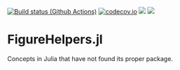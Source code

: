 [![Build status (Github Actions)](https://github.com/bgctw/FigureHelpers.jl/workflows/CI/badge.svg)](https://github.com/bgctw/FigureHelpers.jl/actions)
[![codecov.io](http://codecov.io/github/bgctw/FigureHelpers.jl/coverage.svg?branch=main)](http://codecov.io/github/bgctw/FigureHelpers.jl?branch=main)
[![](https://img.shields.io/badge/docs-stable-blue.svg)](https://bgctw.github.io/FigureHelpers.jl/stable/)
[![](https://img.shields.io/badge/docs-dev-blue.svg)](https://bgctw.github.io/FigureHelpers.jl/dev/)

# FigureHelpers.jl

Concepts in Julia that have not found its proper package.

